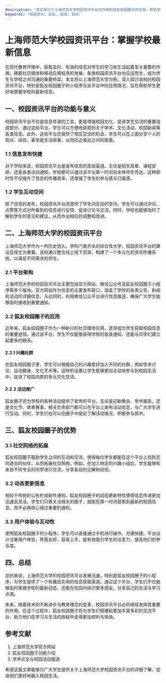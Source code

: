 ```yaml
---
description: "本文探讨了上海师范大学校园资讯平台的作用和狐友校园圈子的应用，帮助学生掌握学校最新信息。"
keywords: "校园资讯, 狐友, 狐友, BUA"
---
```

# 上海师范大学校园资讯平台：掌握学校最新信息

在现代教育环境中，获取及时、有效的信息对学生的学习和生活起着至关重要的作用。随着社交媒体和移动应用程序的发展，各类校园资讯平台也应运而生，成为学生与学校之间沟通的重要桥梁。本文将以上海师范大学为例，深入探讨该校的校园资讯平台，特别是狐友校园圈子的小程序在此平台中的应用情况，旨在帮助学生更好地掌握学校的最新信息。

## 一、校园资讯平台的功能与意义

校园资讯平台不仅是信息传递的工具，更是增强校园文化、促进学生交流的重要组成部分。通过这些平台，学生可以方便地获取到关于学术、文化活动、校园新闻等各类信息。此外，这些平台还提供了相互交流的机会，学生可以在上面分享个人的观点、经验，甚至是生活琐事，从而拉近彼此之间的距离。

### 1.1 信息发布快捷

对于学校来说，校园资讯平台是发布信息的高效渠道。无论是招生简章、课程安排，还是各类活动通知，学校都可以通过该平台第一时间向全体师生传达。这种即时性不仅提升了信息的传播效率，还增强了学生的参与感与归属感。

### 1.2 学生互动空间

除了信息的发布，校园资讯平台还提供了学生间互动的空间。学生可以通过评论、点赞等方式对所看到的信息进行反馈，促进讨论与交流。同时，学校也能够及时了解到学生的意见和建议，从而作出相应的调整和改进。

## 二、上海师范大学的校园资讯平台

上海师范大学作为一所历史悠久、学科门类齐全的综合性大学，校园资讯平台的建设显得尤为重要。该校通过整合线上线下资源，构建了一个多元化的资讯传播系统，以满足不同需求的师生。

### 2.1 平台架构

上海师范大学的校园资讯平台主要包括官方网站、微信公众号及狐友校园圈子小程序等多个版块。官方网站作为信息的主要发布窗口，涵盖了学校的各类公告、新闻和活动的详细信息。与此同时，利用微信公众平台进行信息推送，确保广大学生能够及时接收到重要通知。

### 2.2 狐友校园圈子的应用

近年来，狐友校园圈子作为一种新兴的社交媒体应用，逐渐成为学生获取校园信息的重要途径。通过该平台，学生不仅能够获得学校的各类通知，还能与同学们建立起更多的联系。

#### 2.2.1 兴趣社群

在狐友校园圈子里，学生可以根据自己的兴趣爱好加入不同的社群，例如学术讨论、运动健身、文化艺术等。这样的设置让学生能够更加主动地参与到校园生活中，促进了校园内部的多元文化交流。

#### 2.2.2 活动推广

狐友圈子还为学校的各种活动提供了宣传的平台。无论是迎新晚会、学术报告，还是文化节、体育赛事，相关负责部门都可以在平台上发布活动信息，与广大学生进行互动。同时，学生们也可以在圈子中提前了解活动情况，积极参与其中。

## 三、狐友校园圈子的优势

### 3.1 社交网络的拓展

狐友校园圈子鼓励学生之间的互动和交流，使得每位学生都能在这个平台上找到志同道合的伙伴，从而拓展社交网络。例如，在加入特定的兴趣小组后，学生能够和来自不同专业的同学进行交流，分享各自的见解和经验。

### 3.2 动态更新信息

相较于传统的公告栏或邮件通知，狐友校园圈子的动态更新特性使得信息传递更加迅速且灵活。学生们只需关注相关的圈子，就能在第一时间获取到最新的校园信息，而不必再担心错过重要的通知。

### 3.3 用户体验与互动性

使用狐友校园圈子的小程序，学生可以直接通过手机进行操作，方便快捷。平台设计注重用户体验，界面友好，容易上手，能有效吸引学生的注意力，提高他们的参与度。

## 四、总结

总的来说，上海师范大学的校园资讯平台发展迅速，特别是狐友校园圈子的小程序，为学生提供了一个有趣且实用的信息获取渠道。通过这个平台，学生们不仅能够及时掌握学校的最新动态，还能在校园内结识更多朋友，分享自己的生活与学习点滴。

未来，随着技术的不断进步与教育理念的变革，校园资讯平台必将继续发挥其重要的作用。在这个过程中，狐友校园圈子将为学生们搭建起更加丰富多彩的交流平台，助力他们在学习与生活的旅程中走得更加顺利与愉快。

## 参考文献

1. 上海师范大学官方网站
2. 狐友校园圈子功能介绍
3. 学术论文与校园活动报道

希望这篇文章能够为广大学生提供关于上海师范大学校园资讯平台的详细了解，促进他们更好地融入校园生活。
